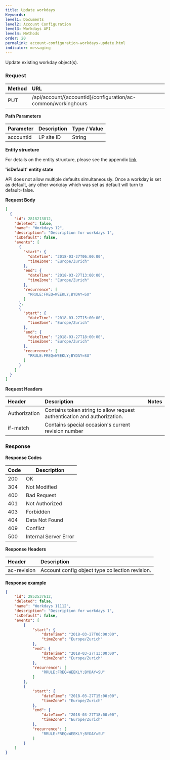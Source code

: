 ```yaml
---
title: Update workdays
Keywords:
level1: Documents
level2: Account Configuration
level3: Workdays API
level4: Methods
order: 20
permalink: account-configuration-workdays-update.html
indicator: messaging
---
```


Update existing workday object(s).

### Request

| Method | URL |
| :-------- | :------ |
| PUT  |/api/account/{accountId}/configuration/ac-common/workinghours |

**Path Parameters**

|Parameter  |Description |  Type / Value |
|:----------- | :------------ | :--------------- |
|accountId | LP site ID | String |

**Entity structure**

For details on the entity structure, please see the appendix [link](https://lpgithub.dev.lprnd.net/product-marketing/developers-community/blob/workdays-documentation/pages/documents/account-configuration/workdays/appendix.md)

**'isDefault' entity state**

API does not allow multiple defaults simultaneously. Once a workday is set as default, any other workday which was set as default will turn to default=false.

**Request Body**

```json
[
  {
    "id": 2818213812,
    "deleted": false,
    "name": "Workdays 12",
    "description": "Description for workdays 1",
    "isDefault": false,
    "events": [
      {
        "start": {
          "dateTime": "2018-03-27T06:00:00",
          "timeZone": "Europe/Zurich"
        },
        "end": {
          "dateTime": "2018-03-27T13:00:00",
          "timeZone": "Europe/Zurich"
        },
        "recurrence": [
          "RRULE:FREQ=WEEKLY;BYDAY=SU"
        ]
      },
      {
        "start": {
          "dateTime": "2018-03-27T15:00:00",
          "timeZone": "Europe/Zurich"
        },
        "end": {
          "dateTime": "2018-03-27T18:00:00",
          "timeZone": "Europe/Zurich"
        },
        "recurrence": [
          "RRULE:FREQ=WEEKLY;BYDAY=SU"
        ]
      }
    ]
  }
]
```

**Request Headers**

|Header | Description| Notes |
|:------- | :-------------- | :--- |
|Authorization | Contains token string to allow request authentication and authorization. |
|if-match|Contains special occasion's current revision number|

### Response

**Response Codes**

| Code | Description           |
|------|-----------------------|
| 200  | OK                    |
| 304  | Not Modified          |
| 400  | Bad Request           |
| 401  | Not Authorized        |
| 403  | Forbidden             |
| 404  | Data Not Found        |
| 409  | Conflict              |
| 500  | Internal Server Error |

**Response Headers**

|Header|  Description|
|:-------|   :-----  |
|ac-revision|  Account config object type collection revision.|  

**Response example**
```json
{
    "id": 2852537612,
    "deleted": false,
    "name": "Workdays 11112",
    "description": "Description for workdays 1",
    "isDefault": false,
    "events": [
        {
            "start": {
                "dateTime": "2018-03-27T06:00:00",
                "timeZone": "Europe/Zurich"
            },
            "end": {
                "dateTime": "2018-03-27T13:00:00",
                "timeZone": "Europe/Zurich"
            },
            "recurrence": [
                "RRULE:FREQ=WEEKLY;BYDAY=SU"
            ]
        },
        {
            "start": {
                "dateTime": "2018-03-27T15:00:00",
                "timeZone": "Europe/Zurich"
            },
            "end": {
                "dateTime": "2018-03-27T18:00:00",
                "timeZone": "Europe/Zurich"
            },
            "recurrence": [
                "RRULE:FREQ=WEEKLY;BYDAY=SU"
            ]
        }
    ]
}
```
